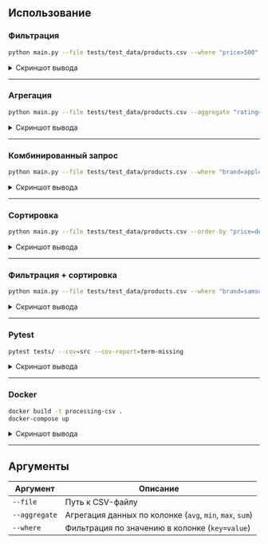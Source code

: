 ## ️Использование

###  Фильтрация

```bash
python main.py --file tests/test_data/products.csv --where "price>500"
```

<details>
<summary>Скриншот вывода</summary>

![Фильтрация](images/Снимок экрана 2025-07-15 в 03.05.13.png)

</details>

---

###  Агрегация

```bash
python main.py --file tests/test_data/products.csv --aggregate "rating=avg"
```

<details>
<summary>Скриншот вывода</summary>

![Агрегация](images/Снимок экрана 2025-07-15 в 03.05.28.png)

</details>

---

###  Комбинированный запрос

```bash
python main.py --file tests/test_data/products.csv --where "brand=apple" --aggregate "price=min"
```

<details>
<summary>Скриншот вывода</summary>

![Комбинированный запрос](images/Снимок экрана 2025-07-15 в 03.05.40.png)

</details>

---

###  Сортировка

```bash
python main.py --file tests/test_data/products.csv --order-by "price=desc"
```

<details>
<summary>Скриншот вывода</summary>

![Сортировка 1 часть](images/Снимок экрана 2025-07-15 в 03.06.40.png)
![Сортировка 2 часть](images/Снимок экрана 2025-07-15 в 03.06.49.png)
</details>

---

###  Фильтрация + сортировка

```bash
python main.py --file tests/test_data/products.csv --where "brand=samsung" --order-by "rating=asc"
```

<details>
<summary>Скриншот вывода</summary>

![Фильтрация + сортировка](images/Снимок экрана 2025-07-15 в 03.07.04.png)

</details>

---

###  Pytest

```bash
pytest tests/ --cov=src --cov-report=term-missing    
```

<details>
<summary>Скриншот вывода</summary>

![pytest 1 часть](images/Снимок экрана 2025-07-15 в 03.07.23.png)
![pytest 2 часть](images/Снимок экрана 2025-07-15 в 03.07.30.png)
</details>

---

###  Docker

```bash
docker build -t processing-csv .
docker-compose up
```

<details>
<summary>Скриншот вывода</summary>

![docker-compose up](images/Снимок экрана 2025-07-15 в 03.03.36.png)
![docker-compose.yml](images/Снимок экрана 2025-07-15 в 03.04.02.png)
</details>

---

##  Аргументы

| Аргумент      | Описание                                                 |
| ------------- | -------------------------------------------------------- |
| `--file`      | Путь к CSV-файлу                                         |
| `--aggregate` | Агрегация данных по колонке (`avg`, `min`, `max`, `sum`) |
| `--where`     | Фильтрация по значению в колонке (`key=value`)           |

